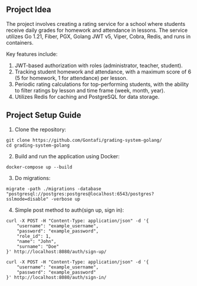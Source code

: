 <h2>Project Idea</h2>

The project involves creating a rating service for a school where students receive daily grades for homework and attendance in lessons. The service utilizes Go 1.21, Fiber, PGX, Golang JWT v5, Viper, Cobra, Redis, and runs in containers.

Key features include:
1. JWT-based authorization with roles (administrator, teacher, student).
2. Tracking student homework and attendance, with a maximum score of 6 (5 for homework, 1 for attendance) per lesson.
3. Periodic rating calculations for top-performing students, with the ability to filter ratings by lesson and time frame (week, month, year).
4. Utilizes Redis for caching and PostgreSQL for data storage.

<h2>Project Setup Guide</h2>

1. Clone the repository:
```
git clone https://github.com/Gontafi/grading-system-golang/
cd grading-system-golang
```
2. Build and run the application using Docker:
```
docker-compose up --build
```
3. Do migrations:
```
migrate -path ./migrations -database "postgresql://postgres:postgres@localhost:6543/postgres?sslmode=disable" -verbose up
```
4. Simple post method to auth(sign up, sign in):
```
curl -X POST -H "Content-Type: application/json" -d '{
    "username": "example_username",
    "password": "example_password",
    "role_id": 1,  
    "name": "John",
    "surname": "Doe"
}' http://localhost:8080/auth/sign-up/

curl -X POST -H "Content-Type: application/json" -d '{
    "username": "example_username",
    "password": "example_password"
}' http://localhost:8080/auth/sign-in/
```
